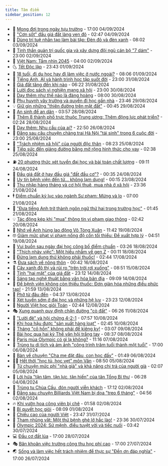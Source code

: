 ```yaml
---
title: Tâm điểm
sidebar_position: 12
---
```


<!-- dantri-tam-diem:START -->
- 🚦 [Mong đợi trong ngày tựu trường](https://dantri.com.vn/tam-diem/mong-doi-trong-ngay-tuu-truong-20240904235450349.htm) - 17:00 04/09/2024
- 🫶 [&quot;Cơn sốt&quot; đấu giá đất làng ven đô](https://dantri.com.vn/tam-diem/con-sot-dau-gia-dat-lang-ven-do-20240903220650633.htm) - 02:47 04/09/2024
- 🦏 [Dùng trí tuệ nhân tạo làm bài tập: Đèn đỏ và đèn xanh](https://dantri.com.vn/tam-diem/dung-tri-tue-nhan-tao-lam-bai-tap-den-do-va-den-xanh-20240903150150013.htm) - 08:02 03/09/2024
- 🧰 [Tinh thần quản trị quốc gia  và xây dựng đội ngũ cán bộ &quot;7 dám&quot;](https://dantri.com.vn/tam-diem/tinh-than-quan-tri-quoc-gia-va-xay-dung-doi-ngu-can-bo-7-dam-20240901140730652.htm) - 23:00 02/09/2024
- 🙉 [Việt Nam: Tầm nhìn 2045](https://dantri.com.vn/tam-diem/viet-nam-tam-nhin-2045-20240831220026405.htm) - 04:00 02/09/2024
- 🌜 [Tết Độc lập](https://dantri.com.vn/tam-diem/tet-doc-lap-20240902064340897.htm) - 23:43 01/09/2024
- 🤔 [18 tuổi, đi du học hay đi làm việc ở nước ngoài?](https://dantri.com.vn/tam-diem/18-tuoi-di-du-hoc-hay-di-lam-viec-o-nuoc-ngoai-20240901144416760.htm) - 08:06 01/09/2024
- 🤩 [Tiếng Anh, AI và hành trình học tập suốt đời](https://dantri.com.vn/tam-diem/tieng-anh-ai-va-hanh-trinh-hoc-tap-suot-doi-20240831214608400.htm) - 23:00 31/08/2024
- 🦅 [Giá đất tăng đến khi nào](https://dantri.com.vn/tam-diem/gia-dat-tang-den-khi-nao-20240830173855019.htm) - 06:22 31/08/2024
- 💫 [Lười đọc sách vì nghiện mạng xã hội](https://dantri.com.vn/tam-diem/luoi-doc-sach-vi-nghien-mang-xa-hoi-20240830172926068.htm) - 23:00 30/08/2024
- 🤗 [Dạy thêm như thế nào là đàng hoàng](https://dantri.com.vn/tam-diem/day-them-nhu-the-nao-la-dang-hoang-20240829181049437.htm) - 08:00 30/08/2024
- 🫶 [Phụ huynh vây trường và quyền đi học gần nhà](https://dantri.com.vn/tam-diem/phu-huynh-vay-truong-va-quyen-di-hoc-gan-nha-20240829085048049.htm) - 23:46 29/08/2024
- 💡 [Giữ gìn những &quot;thiên đường trên mặt đất&quot;](https://dantri.com.vn/tam-diem/giu-gin-nhung-thien-duong-tren-mat-dat-20240826192529401.htm) - 00:45 29/08/2024
- 🌮 [An sinh để an dân](https://dantri.com.vn/tam-diem/an-sinh-de-an-dan-20240828064017617.htm) - 03:57 28/08/2024
- 🌊 [Thêm 8 thành phố trực thuộc Trung ương: Thêm động lực phát triển?](https://dantri.com.vn/tam-diem/them-8-thanh-pho-truc-thuoc-trung-uong-them-dong-luc-phat-trien-20240828083821135.htm) - 02:24 28/08/2024
- 👹 [Dạy thêm: Nhu cầu của ai?](https://dantri.com.vn/tam-diem/day-them-nhu-cau-cua-ai-20240826195040627.htm) - 22:50 26/08/2024
- 🤩 [Đằng sau câu chuyện chàng trai Hà Nội &quot;tái sinh&quot; trong 6 cuộc đời](https://dantri.com.vn/tam-diem/dang-sau-cau-chuyen-chang-trai-ha-noi-tai-sinh-trong-6-cuoc-doi-20240825221412611.htm) - 23:00 25/08/2024
- 💄 [&quot;Trách nhiệm xã hội&quot; của người độc thân](https://dantri.com.vn/tam-diem/trach-nhiem-xa-hoi-cua-nguoi-doc-than-20240825085021284.htm) - 08:23 25/08/2024
- 🦣 [Tiếp sức đến giảng đường bằng mở rộng hình thức cho vay](https://dantri.com.vn/tam-diem/tiep-suc-den-giang-duong-bang-mo-rong-hinh-thuc-cho-vay-20240825085749948.htm) - 02:38 25/08/2024
- ⛽️ [20 phương thức xét tuyển đại học và bài toán chất lượng](https://dantri.com.vn/tam-diem/20-phuong-thuc-xet-tuyen-dai-hoc-va-bai-toan-chat-luong-20240823155244051.htm) - 09:11 24/08/2024
- 🌁 [Đấu giá đất ở hay đấu giá &quot;đất đầu cơ&quot;?](https://dantri.com.vn/tam-diem/dau-gia-dat-o-hay-dau-gia-dat-dau-co-20240823180944673.htm) - 00:35 24/08/2024
- 🥳 [Uy tín bệnh viện đến từ… không lạm dụng!](https://dantri.com.vn/tam-diem/uy-tin-benh-vien-den-tu-khong-lam-dung-20240823065227728.htm) - 00:15 23/08/2024
- 🧐 [Thu nhập hàng tháng và cơ hội thuê, mua nhà ở xã hội](https://dantri.com.vn/tam-diem/thu-nhap-hang-thang-va-co-hoi-thue-mua-nha-o-xa-hoi-20240821230359936.htm) - 23:36 21/08/2024
- 🕴 [Điểm chuẩn kỷ lục vào ngành Sư phạm: Mừng và lo](https://dantri.com.vn/tam-diem/diem-chuan-ky-luc-vao-nganh-su-pham-mung-va-lo-20240821080536248.htm) - 07:00 21/08/2024
- 🥳 [&quot;Đưa tiếng Anh trở thành ngôn ngữ thứ hai trong trường học&quot;](https://dantri.com.vn/tam-diem/dua-tieng-anh-tro-thanh-ngon-ngu-thu-hai-trong-truong-hoc-20240821000611353.htm) - 01:45 21/08/2024
- 💡 [Tác động kép khi &quot;mua&quot; thông tin vi phạm giao thông](https://dantri.com.vn/tam-diem/tac-dong-kep-khi-mua-thong-tin-vi-pham-giao-thong-20240820094156433.htm) - 02:42 20/08/2024
- 🦣 [Nhớ về Anh hùng lao động Võ Tòng Xuân](https://dantri.com.vn/tam-diem/nho-ve-anh-hung-lao-dong-vo-tong-xuan-20240819184214011.htm) - 11:42 19/08/2024
- 🤓 [Giảm mức phạt vi phạm nồng độ cồn tối thiểu: Đề xuất hợp lý](https://dantri.com.vn/tam-diem/giam-muc-phat-vi-pham-nong-do-con-toi-thieu-de-xuat-hop-ly-20240819092852768.htm) - 04:51 19/08/2024
- 🤭 [Vui buồn sau ngày đại học công bố điểm chuẩn](https://dantri.com.vn/tam-diem/vui-buon-sau-ngay-dai-hoc-cong-bo-diem-chuan-20240818102119770.htm) - 03:26 18/08/2024
- 🌮 [&quot;Thích nhảy việc&quot;: Một hiểu nhầm về gen Z](https://dantri.com.vn/tam-diem/thich-nhay-viec-mot-hieu-nham-ve-gen-z-20240818071131367.htm) - 00:11 18/08/2024
- 🗽 [Đừng lạm dụng thứ không phải thuốc!](https://dantri.com.vn/tam-diem/dung-lam-dung-thu-khong-phai-thuoc-20240817002935206.htm) - 02:44 17/08/2024
- ⚗️ [Đưa sách về nông thôn](https://dantri.com.vn/tam-diem/dua-sach-ve-nong-thon-20240815145936989.htm) - 00:42 16/08/2024
- 🥰 [Cây xanh đô thị và rủi ro &quot;trên trời rơi xuống&quot;](https://dantri.com.vn/tam-diem/cay-xanh-do-thi-va-rui-ro-tren-troi-roi-xuong-20240815144711502.htm) - 08:51 15/08/2024
- 🚀 [Tính &quot;hai mặt&quot; của giá đất](https://dantri.com.vn/tam-diem/tinh-hai-mat-cua-gia-dat-20240814182051563.htm) - 23:12 14/08/2024
- 🎊 [Sáng tạo nghệ thuật bằng văn hóa bản địa](https://dantri.com.vn/tam-diem/sang-tao-nghe-thuat-bang-van-hoa-ban-dia-20240813215349230.htm) - 09:09 14/08/2024
- 🦣 [Để bệnh viện không còn thiếu thuốc: Đơn giản hóa những điều phức tạp!](https://dantri.com.vn/tam-diem/de-benh-vien-khong-con-thieu-thuoc-don-gian-hoa-nhung-dieu-phuc-tap-20240813081855077.htm) - 21:59 13/08/2024
- 🎃 [Phở từ đâu đến](https://dantri.com.vn/tam-diem/pho-tu-dau-den-20240812224607394.htm) - 04:37 13/08/2024
- 💂 [Xét tuyển sớm ở đại học và những hệ lụy](https://dantri.com.vn/tam-diem/xet-tuyen-som-o-dai-hoc-va-nhung-he-luy-20240812223310134.htm) - 23:23 12/08/2024
- 🦒 [Người Việt học giỏi Toán](https://dantri.com.vn/tam-diem/nguoi-viet-hoc-gioi-toan-20240812093820685.htm) - 02:44 12/08/2024
- 🎭 [Xung quanh quy định chặn đường &quot;cò đất&quot;](https://dantri.com.vn/tam-diem/xung-quanh-quy-dinh-chan-duong-co-dat-20240811062913757.htm) - 06:26 11/08/2024
- 📝 [&quot;Lười đẻ&quot; và hội chứng 4-2-1](https://dantri.com.vn/tam-diem/luoi-de-va-hoi-chung-4-2-1-20240810093804695.htm) - 07:57 10/08/2024
- 🦄 [Khi hoa hậu được &quot;sản xuất hàng loạt&quot;](https://dantri.com.vn/tam-diem/khi-hoa-hau-duoc-san-xuat-hang-loat-20240810081020429.htm) - 02:45 10/08/2024
- 🚀 [Tháng &quot;cô hồn&quot; không phải để kiêng kỵ!](https://dantri.com.vn/tam-diem/thang-co-hon-khong-phai-de-kieng-ky-20240809092813890.htm) - 03:07 09/08/2024
- 💂 [Bài học qua hai kỳ Thế vận hội trắng tay](https://dantri.com.vn/tam-diem/bai-hoc-qua-hai-ky-the-van-hoi-trang-tay-20240808153717683.htm) - 08:37 08/08/2024
- 👀 [Paris mùa Olympic có gì lạ không?](https://dantri.com.vn/tam-diem/paris-mua-olympic-co-gi-la-khong-20240807181053135.htm) - 11:16 07/08/2024
- 🚦 [Trùng tu di tích và ám ảnh &quot;công trình trăm tuổi thành một tuổi&quot;](https://dantri.com.vn/tam-diem/trung-tu-di-tich-va-am-anh-cong-trinh-tram-tuoi-thanh-mot-tuoi-20240806185650232.htm) - 17:00 06/08/2024
- 💃 [Bàn về chuyện &quot;Cha mẹ đặt đâu, con học đấy&quot;](https://dantri.com.vn/tam-diem/ban-ve-chuyen-cha-me-dat-dau-con-hoc-day-20240806061224474.htm) - 01:49 06/08/2024
- 🧑‍💻 [Hết thời &quot;học tủ, học vẹt&quot; môn Văn](https://dantri.com.vn/tam-diem/het-thoi-hoc-tu-hoc-vet-mon-van-20240805102023620.htm) - 08:50 05/08/2024
- 🥰 [Từ chuyện mức phí &quot;nhà già&quot; và khả năng chi trả của người già](https://dantri.com.vn/tam-diem/tu-chuyen-muc-phi-nha-gia-va-kha-nang-chi-tra-cua-nguoi-gia-20240805005115399.htm) - 02:07 05/08/2024
- 🥳 [Lời hứa &quot;tận tâm, tận lực, tận hiến&quot; của tân Tổng Bí thư](https://dantri.com.vn/tam-diem/loi-hua-tan-tam-tan-luc-tan-hien-cua-tan-tong-bi-thu-20240804083047293.htm) - 06:28 04/08/2024
- 🥳 [Trùng tu Chùa Cầu, đón người viễn khách](https://dantri.com.vn/tam-diem/trung-tu-chua-cau-don-nguoi-vien-khach-20240802234613153.htm) - 17:12 02/08/2024
- 🎉 [Đằng sau chuyện Billiards Việt Nam bị dọa &quot;treo 6 tháng&quot;](https://dantri.com.vn/tam-diem/dang-sau-chuyen-billiards-viet-nam-bi-doa-treo-6-thang-20240802084850570.htm) - 04:56 02/08/2024
- 🔥 [Khi vườn hoa công viên bị chê](https://dantri.com.vn/tam-diem/khi-vuon-hoa-cong-vien-bi-che-20240802084511469.htm) - 01:58 02/08/2024
- 🥸 [Bí quyết học giỏi](https://dantri.com.vn/tam-diem/bi-quyet-hoc-gioi-20240801071243627.htm) - 08:09 01/08/2024
- 💯 [Chiều cao của người Việt](https://dantri.com.vn/tam-diem/chieu-cao-cua-nguoi-viet-20240801004241853.htm) - 23:47 31/07/2024
- 🦏 [Tham nhũng vặt: Một thứ bệnh ghẻ lở hắc lào!](https://dantri.com.vn/tam-diem/tham-nhung-vat-mot-thu-benh-ghe-lo-hac-lao-20240730194556949.htm) - 23:36 30/07/2024
- 👹 [Olympic 2024: Sứ mệnh, điều tuyệt vời và tiếc nuối](https://dantri.com.vn/tam-diem/olympic-2024-su-menh-dieu-tuyet-voi-va-tiec-nuoi-20240730084232591.htm) - 03:42 30/07/2024
- 💻 [Đầu cơ đất lúa](https://dantri.com.vn/tam-diem/dau-co-dat-lua-20240727161104198.htm) - 17:00 28/07/2024
- 🎭 [Băn khoăn việc trường công thu học phí cao](https://dantri.com.vn/tam-diem/ban-khoan-viec-truong-cong-thu-hoc-phi-cao-20240727164127893.htm) - 17:00 27/07/2024
- 🌏 [Sống và làm việc hết trách nhiệm để thực sự &quot;Đền ơn đáp nghĩa&quot;](https://dantri.com.vn/tam-diem/song-va-lam-viec-het-trach-nhiem-de-thuc-su-den-on-dap-nghia-20240726200912703.htm) - 17:00 26/07/2024<!-- dantri-tam-diem:END -->
